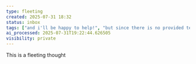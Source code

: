 ```yaml
---
type: fleeting
created: 2025-07-31 18:32
status: inbox
tags: ["and i'll be happy to help!", "but since there is no provided text", "content-creation", "i apologize", "i cannot extract any relevant tags. please provide the text you'd like me to analyze", "napkin-ai", "teaching", "textbooks"]
ai_processed: 2025-07-31T19:22:44.626505
visibility: private
---
```

This is a fleeting thought